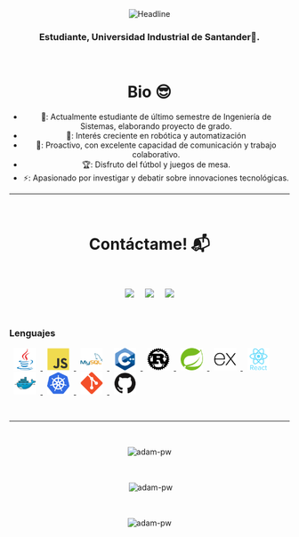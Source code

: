 <div align="center">
    <div align=center>
        <img src="https://readme-typing-svg.herokuapp.com?color=%236FDA44&size=32&center=true&vCenter=true&width=600&height=50&lines=Hola,+Soy+Jaider+Gonzalez+%F0%9F%91%8B;Desarrollador+de+Software;Back-End+Junior;Freelancer" alt="Headline" />
    </div>
<h3 align="center">Estudiante, Universidad Industrial de Santander🌟.</h3>

<Br>
<h1>Bio 😎</h1>

- 🏫: Actualmente estudiante de último semestre de Ingeniería de Sistemas, elaborando proyecto de grado.
- 🔭: Interés creciente en robótica y automatización
- 🌱: Proactivo, con excelente capacidad de comunicación y trabajo colaborativo.
- 🏆: Disfruto del fútbol y juegos de mesa.
- ⚡: Apasionado por investigar y debatir sobre innovaciones tecnológicas.
  
<hr>
<Br>
<h1 align="center">Contáctame! 📬</h1>
<Br>
<p align="center">
<a href="https://www.linkedin.com/in/jaider-daniel-gonzalez-ariza-26980815a/" target="blank"><img align="center" src="https://img.shields.io/badge/Jaider%20Gonzalez-0077B5?style=for-the-badge&logo=linkedin&logoColor=white" /></a> &nbsp;&nbsp;&nbsp;  <a href="jaidergonzalez019@gmail.com" target="blank"><img align="center" src="https://img.shields.io/badge/jaidergonzalez019@gmail.com-D14836?style=for-the-badge&logo=gmail&logoColor=white" /></a>    &nbsp;&nbsp;&nbsp;       <a href="https://github.com/Jaider1727" target="blank"><img align="center" src="https://img.shields.io/badge/Jaider1727-100000?style=for-the-badge&logo=github&logoColor=white" /></a>
</p>

<br>

<h3 align="left">Lenguajes</h3>
<p align="left">
  <a href="https://www.java.com" target="_blank" rel="noreferrer">
    <img
      src="https://raw.githubusercontent.com/devicons/devicon/master/icons/java/java-original.svg"
      alt="Java"
      width="40" height="40"
      style="margin: 0 8px;"
    />
  </a>
  <a href="https://developer.mozilla.org/es/docs/Web/JavaScript" target="_blank" rel="noreferrer">
    <img
      src="https://raw.githubusercontent.com/devicons/devicon/master/icons/javascript/javascript-original.svg"
      alt="JavaScript"
      width="40" height="40"
      style="margin: 0 8px;"
    />
  </a>
  <a href="https://www.mysql.com/" target="_blank" rel="noreferrer">
    <img
      src="https://raw.githubusercontent.com/devicons/devicon/master/icons/mysql/mysql-original-wordmark.svg"
      alt="MySQL"
      width="40" height="40"
      style="margin: 0 8px;"
    />
  </a>
  <a href="https://isocpp.org/" target="_blank" rel="noreferrer">
    <img
      src="https://raw.githubusercontent.com/devicons/devicon/master/icons/cplusplus/cplusplus-original.svg"
      alt="C++"
      width="40" height="40"
      style="margin: 0 8px;"
    />
  </a>
  <a href="https://www.rust-lang.org/" target="_blank" rel="noreferrer">
    <img
      src="https://raw.githubusercontent.com/devicons/devicon/master/icons/rust/rust-original.svg"
      alt="Rust"
      width="40" height="40"
      style="margin: 0 8px;"
    />
  </a>
  <a href="https://spring.io/projects/spring-boot" target="_blank" rel="noreferrer">
    <img
      src="https://raw.githubusercontent.com/devicons/devicon/master/icons/spring/spring-original.svg"
      alt="Spring Boot"
      width="40" height="40"
      style="margin: 0 8px;"
    />
  </a>
  <a href="https://expressjs.com/" target="_blank" rel="noreferrer">
    <img
      src="https://raw.githubusercontent.com/devicons/devicon/master/icons/express/express-original.svg"
      alt="Express.js"
      width="40" height="40"
      style="margin: 0 8px;"
    />
  </a>
  <a href="https://reactjs.org/" target="_blank" rel="noreferrer">
    <img
      src="https://raw.githubusercontent.com/devicons/devicon/master/icons/react/react-original-wordmark.svg"
      alt="React.js"
      width="40" height="40"
      style="margin: 0 8px;"
    />
  </a>
  <a href="https://www.docker.com/" target="_blank" rel="noreferrer">
    <img
      src="https://raw.githubusercontent.com/devicons/devicon/master/icons/docker/docker-original.svg"
      alt="Docker"
      width="40" height="40"
      style="margin: 0 8px;"
    />
  </a>
  <a href="https://kubernetes.io/" target="_blank" rel="noreferrer">
    <img
      src="https://raw.githubusercontent.com/devicons/devicon/master/icons/kubernetes/kubernetes-plain.svg"
      alt="Kubernetes"
      width="40" height="40"
      style="margin: 0 8px;"
    />
  </a>
  <a href="https://git-scm.com/" target="_blank" rel="noreferrer">
    <img
      src="https://raw.githubusercontent.com/devicons/devicon/master/icons/git/git-original.svg"
      alt="Git"
      width="40" height="40"
      style="margin: 0 8px;"
    />
  </a>
  <a href="https://github.com/" target="_blank" rel="noreferrer">
    <img
      src="https://raw.githubusercontent.com/devicons/devicon/master/icons/github/github-original.svg"
      alt="GitHub"
      width="40" height="40"
      style="margin: 0 8px;"
    />
  </a>
</p>


<br>

<hr>
<Br>
<p><img align="center"
    src="https://github-readme-stats.vercel.app/api/top-langs?username=adam-pw&show_icons=true&locale=en&bg_color=0d1117&text_color=ffffff&layout=compact"
    alt="adam-pw" 
    bg_color=#808080/></p>

<br>

<p>&nbsp;<img align="center" src="https://github-readme-stats.vercel.app/api?username=adam-pw&show_icons=true&locale=en&bg_color=0d1117&text_color=ffffff&repo=convoychat"
    alt="adam-pw" /></p>

<br>

<p><img align="center" src="https://github-readme-streak-stats.herokuapp.com/?user=Adam-pw&theme=dark&background=0d1117&date_format=M%20j%5B%2C%20Y%5D" alt="adam-pw" /></p>
      
<p align="left"> <a href="https://twitter.com/" target="blank"><img
      src="https://img.shields.io/twitter/follow/?logo=twitter&style=for-the-badge" alt="" /></a> </p>


</div>
